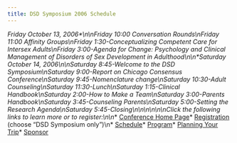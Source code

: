```yaml
---
title: DSD Symposium 2006 Schedule
---
```


**Friday October 13, 2006\*\n\nFriday 10:00 Conversation Rounds\nFriday 11:00 Affinity Groups\nFriday 1:30-Conceptualizing Competent Care for Intersex Adults\nFriday 3:00-Agenda for Change: Psychology and Clinical Management of Disorders of Sex Development in Adulthood\n\n\*Saturday October 14, 2006*\n\nSaturday 8:45-Welcome to the <span class="caps">DSD</span> Symposium\nSaturday 9:00-Report on Chicago Consensus Conference\nSaturday 9:45-Nomenclature change\nSaturday 10:30-Adult Counseling\nSaturday 11:30-Lunch\nSaturday 1:15-Clinical Handbook\nSaturday 2:00-How to Make a Team\nSaturday 3:00-Parents Handbook\nSaturday 3:45-Counseling Parents\nSaturday 5:00-Setting the Research Agenda\nSaturday 5:45-Closing\n\n\n\n\n\nClick the following links to learn more or to register:\n\n** [Conference Home Page][1]* [Registration][2] (choose &#8220;<span class="caps">DSD</span> Symposium only&#8221;)\n* [Schedule][3]* [Program][4]* [Planning Your Trip][5]* [Sponsor][6]

 [1]: /dsdsymposium2006/%5Cn
 [2]: /dsdsymposium2006/register
 [3]: /dsdsymposium2006/schedule%5Cn
 [4]: /dsdsymposium2006/program%5Cn
 [5]: /dsdsymposium2006/travel%5Cn
 [6]: /dsdsymposium2006/sponsor%5Cn%5Cn